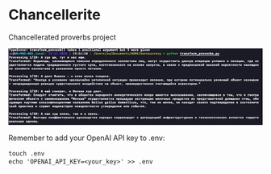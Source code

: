 # Chancellerite

Chancellerated proverbs project

![First Terminal screenshot](scr/0_scr_term.jpg)

Remember to add your OpenAI API key to .env:

```
touch .env
echo 'OPENAI_API_KEY=<your_key>' >> .env
```
